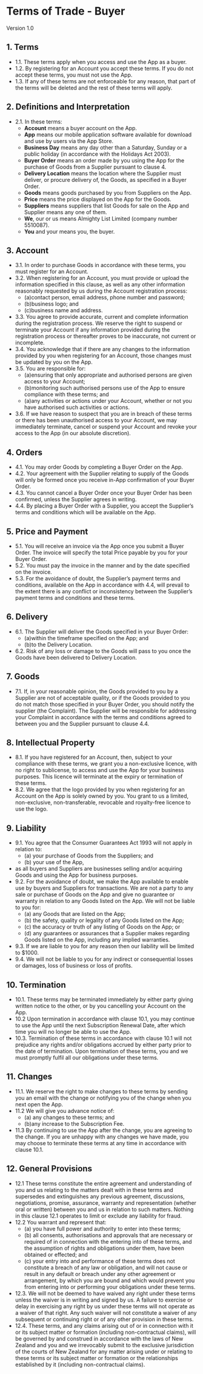 # Terms of Trade - Buyer
Version 1.0

## 1. Terms
- 1.1. These terms apply when you access and use the App as a buyer.
- 1.2. By registering for an Account you accept these terms.  If you do not accept these terms, you must not use the App.
- 1.3. If any of these terms are not enforceable for any reason, that part of the terms will be deleted and the rest of these terms will apply.

## 2. Definitions and Interpretation
- 2.1. In these terms:
  - **Account** means a buyer account on the App.
  - **App** means our mobile application software available for download and use by users via the App Store.
  - **Business Day** means any day other than a Saturday, Sunday or a public holiday (in accordance with the Holidays Act 2003).
  - **Buyer Order** means an order made by you using the App for the purchase of Goods from a Supplier pursuant to clause 4.
  - **Delivery Location** means the location where the Supplier must deliver, or procure delivery of, the Goods, as specified
  in a Buyer Order.
  - **Goods** means goods purchased by you from Suppliers on the App.
  - **Price** means the price displayed on the App for the Goods.
  - **Suppliers** means suppliers that list Goods for sale on the App and Supplier means any one of them.
  - **We**, our or us means Almighty List Limited (company number 5510087).
  - **You** and your means you, the buyer.

## 3. Account
- 3.1. In order to purchase Goods in accordance with these terms, you must register for an Account.
- 3.2. When registering for an Account, you must provide or upload the information specified in this clause, as well as any other information reasonably requested by us during the Account registration process:​
  - (a)contact person, email address, phone number and password;
  - (b)business logo; and
  - (c)business name and address.
- 3.3. You agree to provide accurate, current and complete information during the registration process.  We reserve the right to suspend or terminate your Account if any information provided during the registration process or thereafter proves to be inaccurate, not current or incomplete.
- 3.4. You acknowledge that if there are any changes to the information provided by you when registering for an Account, those changes must be updated by you on the App.
- 3.5. You are responsible for:
  - (a)ensuring that only appropriate and authorised persons are given access to your Account;
  - (b)monitoring such authorised persons use of the App to ensure compliance with these terms; and
  - (a)any activities or actions under your Account, whether or not you have authorised such activities or actions.
- 3.6. If we have reason to suspect that you are in breach of these terms or there has been unauthorised access to your Account, we may immediately terminate, cancel or suspend your Account and revoke your access to the App (in our absolute discretion).

## 4. Orders
- 4.1. You may order Goods by completing a Buyer Order on the App.
- 4.2. Your agreement with the Supplier relating to supply of the Goods will only be formed once you receive in-App confirmation of your Buyer Order.   
- 4.3. You cannot cancel a Buyer Order once your Buyer Order has been confirmed, unless the Supplier agrees in writing.
- 4.4. By placing a Buyer Order with a Supplier, you accept the Supplier’s terms and conditions which will be available on the App.

## 5. Price and Payment
- 5.1. You will receive an invoice via the App once you submit a Buyer Order.  The invoice will specify the total Price payable by you for your Buyer Order.
- 5.2. You must pay the invoice in the manner and by the date specified on the invoice.
- 5.3. For the avoidance of doubt, the Supplier’s payment terms and conditions, available on the App in accordance with 4.4, will prevail to the extent there is any conflict or inconsistency between the Supplier’s payment terms and conditions and these terms.

## 6. Delivery
- 6.1. The Supplier will deliver the Goods specified in your Buyer Order:
  - (a)within the timeframe specified on the App; and
  - (b)to the Delivery Location.
- 6.2. Risk of any loss or damage to the Goods will pass to you once the Goods have been delivered to Delivery Location.

## 7. Goods
- 7.1. If, in your reasonable opinion, the Goods provided to you by a Supplier are not of acceptable quality, or if the Goods provided to you do not match those specified in your Buyer Order, you should notify the supplier (the Complaint).  The Supplier will be responsible for addressing your Complaint in accordance with the terms and conditions agreed to between you and the Supplier pursuant to clause 4.4.

## 8. Intellectual Property
- 8.1. If you have registered for an Account, then, subject to your compliance with these terms, we grant you a non-exclusive licence, with no right to sublicense, to access and use the App for your business purposes.  This licence will terminate at the expiry or termination of these terms.
- 8.2. We agree that the logo provided by you when registering for an Account on the App is solely owned by you.  You grant to us a limited, non-exclusive, non-transferable, revocable and royalty-free licence to use the logo.

## 9. Liability
- 9.1. You agree that the Consumer Guarantees Act 1993 will not apply in relation to:
  - (a) your purchase of Goods from the Suppliers; and
  - (b) your use of the App,
- as all buyers and Suppliers are businesses selling and/or acquiring Goods and using the App for business purposes.
- 9.2. For the avoidance of doubt, we make the App available to enable use by buyers and Suppliers for transactions.  We are not a party to any sale or purchase of Goods on the App and give no guarantee or warranty in relation to any Goods listed on the App.  We will not be liable to you for:​
  - (a) any Goods that are listed on the App;
  - (b) the safety, quality or legality of any Goods listed on the App;
  - (c) the accuracy or truth of any listing of Goods on the App; or
  - (d) any guarantees or assurances that a Supplier makes regarding Goods listed on the App, including any implied warranties.
- 9.3. If we are liable to you for any reason then our liability will be limited to $1000.
- 9.4. We will not be liable to you for any indirect or consequential losses or damages, loss of business or loss of profits.

## 10. Termination
- 10.1. These terms may be terminated immediately by either party giving written notice to the other, or by you cancelling your Account on the App.
- 10.2 Upon termination in accordance with clause 10.1, you may continue to use the App until the next Subscription Renewal Date, after which time you will no longer be able to use the App.
- 10.3. Termination of these terms in accordance with clause 10.1 will not prejudice any rights and/or obligations accrued by either party prior to the date of termination.  Upon termination of these terms, you and we must promptly fulfil all our obligations under these terms.

## 11. Changes
- 11.1. We reserve the right to make changes to these terms by sending you an email with the change or notifying you of the change when you next open the App.
- 11.2 We will give you advance notice of:
  - (a) any changes to these terms; and
  - (b)any increase to the Subscription Fee.
- 11.3 By continuing to use the App after the change, you are agreeing to the change.  If you are unhappy with any changes we have made, you may choose to terminate these terms at any time in accordance with clause 10.1.

## 12. General Provisions
- 12.1 These terms constitute the entire agreement and understanding of you and us relating to the matters dealt with in these terms and supersedes and extinguishes any previous agreement, discussions, negotiations, promise, assurance, warranty and representation (whether oral or written) between you and us in relation to such matters.  Nothing in this clause 12.1 operates to limit or exclude any liability for fraud.
- 12.2 You warrant and represent that:
  - (a) you have full power and authority to enter into these terms;
  - (b) all consents, authorisations and approvals that are necessary or required of in connection with the entering into of these terms, and the assumption of rights and obligations under them, have been obtained or effected; and
  - (c) your entry into and performance of these terms does not constitute a breach of any law or obligation, and will not cause or result in any default or breach under any other agreement or arrangement, by which you are bound and which would prevent you from entering into or performing your obligations under these terms.
- 12.3. We will not be deemed to have waived any right under these terms unless the waiver is in writing and signed by us.  A failure to exercise or delay in exercising any right by us under these terms will not operate as a waiver of that right.  Any such waiver will not constitute a waiver of any subsequent or continuing right or of any other provision in these terms.
- 12.4. These terms, and any claims arising out of or in connection with it or its subject matter or formation (including non-contractual claims), will be governed by and construed in accordance with the laws of New Zealand and you and we irrevocably submit to the exclusive jurisdiction of the courts of New Zealand for any matter arising under or relating to these terms or its subject matter or formation or the relationships established by it (including non-contractual claims).
